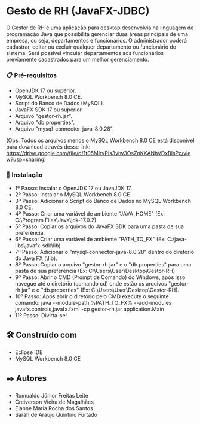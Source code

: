 # Gesto de RH (JavaFX-JDBC)

O Gestor de RH é uma aplicação para desktop desenvolvia na linguagem de programação Java que possibilita gerenciar duas áreas principais de uma empresa, ou seja, departamentos e
funcionários. O administrador poderá cadastrar, editar ou excluir qualquer departamento ou funcionário do sistema. Será possível vincular departamentos
aos funcionários previamente cadastrados para um melhor gerenciamento.

### 📋 Pré-requisitos

* OpenJDK 17 ou superior.
* MySQL Workbench 8.0 CE.
* Script do Banco de Dados (MySQL).
* JavaFX SDK 17 ou superior.
* Arquivo "gestor-rh.jar".
* Arquivo "db.properties".
* Arquivo "mysql-connector-java-8.0.28".

(Obs: Todos os arquivos menos o MySQL Workbench 8.0 CE está disponível para download através desse link: https://drive.google.com/file/d/1t05MlrvPis3viw3OsZnKXANhVDxBlsPc/view?usp=sharing)

### 🔧 Instalação

* 1º Passo: Instalar o OpenJDK 17 ou JavaJDK 17.
* 2º Passo: Instalar o MySQL Workbench 8.0 CE.
* 3º Passo: Adicionar o Script do Banco de Dados no MySQL Workbench 8.0 CE.
* 4º Passo: Criar uma variável de ambiente "JAVA_HOME" (Ex: C:\Program Files\Java\jdk-17.0.2).
* 5º Passo: Copiar os arquivos do JavaFX SDK para uma pasta de sua preferência.
* 6º Passo: Criar uma variável de ambiente "PATH_TO_FX" (Ex: C:\java-libs\javafx-sdk\lib).
* 7º Passo: Adicionar o "mysql-connector-java-8.0.28" dentro do diretório do Java FX (\lib).
* 8º Passo: Copiar o arquivo "gestor-rh.jar" e o "db.properties" para uma pasta de sua preferência (Ex: C:\Users\User\Desktop\Gestor-RH)
* 9º Passo: Abrir o CMD (Prompt de Comando) do Windows, após isso navegue até o diretório (comando cd\) onde estão os arquivos "gestor-rh.jar" e o "db.properties" (Ex: C:\Users\User\Desktop\Gestor-RH).
* 10º Passo: Após abrir o diretório pelo CMD execute o seguinte comando: java --module-path %PATH_TO_FX% --add-modules javafx.controls,javafx.fxml -cp gestor-rh.jar
application.Main
* 11º Passo: Divirta-se!

## 🛠️ Construído com

* Eclipse IDE
* MySQL Workbench 8.0 CE

## ✒️ Autores

* Romualdo Júnior Freitas Leite
* Creiverson Vieira de Magalhães
* Elanne Maria Rocha dos Santos
* Sarah de Araújo Quintino Furtado
